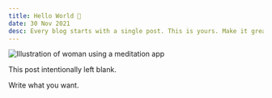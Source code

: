 ```yaml
---
title: Hello World 👋
date: 30 Nov 2021
desc: Every blog starts with a single post. This is yours. Make it great.
---
```


![Illustration of woman using a meditation app](/assets/blog/casual-life-3d-meditation-crystal.webp)

This post intentionally left blank.

Write what you want.

